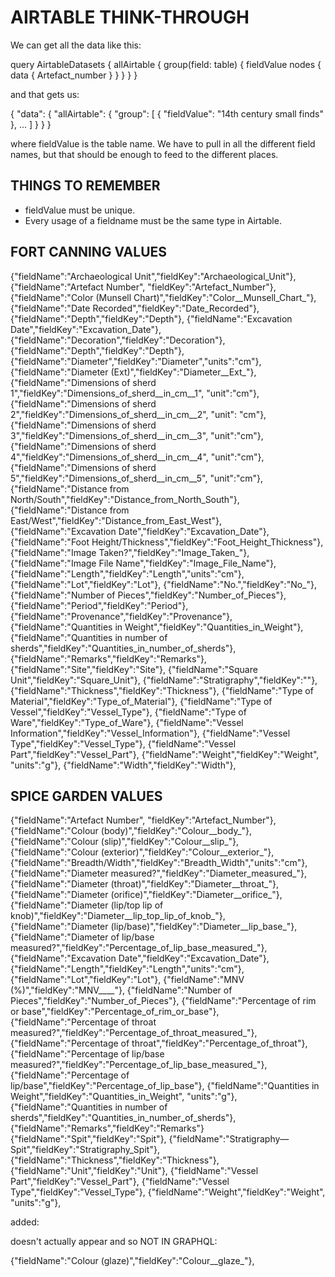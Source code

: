 # AIRTABLE THINK-THROUGH

We can get all the data like this:

query AirtableDatasets {
  allAirtable {
    group(field: table) {
      fieldValue
      nodes {
				data {
					Artefact_number
        }
      }
    }
  }
}

and that gets us: 

{
  "data": {
    "allAirtable": {
      "group": [
        {
          "fieldValue": "14th century small finds"
        },
				...
			]
		}
	}
}

where fieldValue is the table name. We have to pull in all the different field names, but that should be enough to feed to the different places.

## THINGS TO REMEMBER

* fieldValue must be unique.
* Every usage of a fieldname must be the same type in Airtable.

## FORT CANNING VALUES

{"fieldName":"Archaeological Unit","fieldKey":"Archaeological_Unit"},
{"fieldName":"Artefact Number", "fieldKey":"Artefact_Number"},
{"fieldName":"Color (Munsell Chart)","fieldKey":"Color__Munsell_Chart_"},
{"fieldName":"Date Recorded","fieldKey":"Date_Recorded"},
{"fieldName":"Depth","fieldKey":"Depth"},
{"fieldName":"Excavation Date","fieldKey":"Excavation_Date"},
{"fieldName":"Decoration","fieldKey":"Decoration"},
{"fieldName":"Depth","fieldKey":"Depth"},
{"fieldName":"Diameter","fieldKey":"Diameter","units":"cm"},
{"fieldName":"Diameter (Ext)","fieldKey":"Diameter__Ext_"},
{"fieldName":"Dimensions of sherd 1","fieldKey":"Dimensions_of_sherd__in_cm__1", "unit":"cm"},
{"fieldName":"Dimensions of sherd 2","fieldKey":"Dimensions_of_sherd__in_cm__2", "unit": "cm"},
{"fieldName":"Dimensions of sherd 3","fieldKey":"Dimensions_of_sherd__in_cm__3", "unit":"cm"},
{"fieldName":"Dimensions of sherd 4","fieldKey":"Dimensions_of_sherd__in_cm__4", "unit":"cm"},
{"fieldName":"Dimensions of sherd 5","fieldKey":"Dimensions_of_sherd__in_cm__5",	"unit":"cm"},
{"fieldName":"Distance from North/South","fieldKey":"Distance_from_North_South"},
{"fieldName":"Distance from East/West","fieldKey":"Distance_from_East_West"},
{"fieldName":"Excavation Date","fieldKey":"Excavation_Date"},
{"fieldName":"Foot Height/Thickness","fieldKey":"Foot_Height_Thickness"},
{"fieldName":"Image Taken?","fieldKey":"Image_Taken_"},
{"fieldName":"Image File Name","fieldKey":"Image_File_Name"},
{"fieldName":"Length","fieldKey":"Length","units":"cm"},
{"fieldName":"Lot","fieldKey":"Lot"},
{"fieldName":"No.","fieldKey":"No_"},
{"fieldName":"Number of Pieces","fieldKey":"Number_of_Pieces"},
{"fieldName":"Period","fieldKey":"Period"},
{"fieldName":"Provenance","fieldKey":"Provenance"},
{"fieldName":"Quantities in Weight","fieldKey":"Quantities_in_Weight"},
{"fieldName":"Quantities in number of sherds","fieldKey":"Quantities_in_number_of_sherds"},
{"fieldName":"Remarks","fieldKey":"Remarks"},
{"fieldName":"Site","fieldKey":"Site"},
{"fieldName":"Square Unit","fieldKey":"Square_Unit"},
{"fieldName":"Stratigraphy","fieldKey":""},
{"fieldName":"Thickness","fieldKey":"Thickness"},
{"fieldName":"Type of Material","fieldKey":"Type_of_Material"},
{"fieldName":"Type of Vessel","fieldKey":"Vessel_Type"},
{"fieldName":"Type of Ware","fieldKey":"Type_of_Ware"},
{"fieldName":"Vessel Information","fieldKey":"Vessel_Information"},
{"fieldName":"Vessel Type","fieldKey":"Vessel_Type"},
{"fieldName":"Vessel Part","fieldKey":"Vessel_Part"},
{"fieldName":"Weight","fieldKey":"Weight", "units":"g"},
{"fieldName":"Width","fieldKey":"Width"},

## SPICE GARDEN VALUES

{"fieldName":"Artefact Number", "fieldKey":"Artefact_Number"},
{"fieldName":"Colour (body)","fieldKey":"Colour__body_"},
{"fieldName":"Colour (slip)","fieldKey":"Colour__slip_"},
{"fieldName":"Colour (exterior)","fieldKey":"Colour__exterior_"},
{"fieldName":"Breadth/Width","fieldKey":"Breadth_Width","units":"cm"},
{"fieldName":"Diameter measured?","fieldKey":"Diameter_measured_"},
{"fieldName":"Diameter (throat)","fieldKey":"Diameter__throat_"},
{"fieldName":"Diameter (orifice)","fieldKey":"Diameter__orifice_"},
{"fieldName":"Diameter (lip/top lip of knob)","fieldKey":"Diameter__lip_top_lip_of_knob_"},
{"fieldName":"Diameter (lip/base)","fieldKey":"Diameter__lip_base_"},
{"fieldName":"Diameter of lip/base measured?","fieldKey":"Percentage_of_lip_base_measured_"},
{"fieldName":"Excavation Date","fieldKey":"Excavation_Date"},
{"fieldName":"Length","fieldKey":"Length","units":"cm"},
{"fieldName":"Lot","fieldKey":"Lot"},
{"fieldName":"MNV (%)","fieldKey":"MNV____"},
{"fieldName":"Number of Pieces","fieldKey":"Number_of_Pieces"},
{"fieldName":"Percentage of rim or base","fieldKey":"Percentage_of_rim_or_base"},
{"fieldName":"Percentage of throat measured?","fieldKey":"Percentage_of_throat_measured_"},
{"fieldName":"Percentage of throat","fieldKey":"Percentage_of_throat"},
{"fieldName":"Percentage of lip/base measured?","fieldKey":"Percentage_of_lip_base_measured_"},
{"fieldName":"Percentage of lip/base","fieldKey":"Percentage_of_lip_base"},
{"fieldName":"Quantities in Weight","fieldKey":"Quantities_in_Weight", "units":"g"},
{"fieldName":"Quantities in number of sherds","fieldKey":"Quantities_in_number_of_sherds"},
{"fieldName":"Remarks","fieldKey":"Remarks"}
{"fieldName":"Spit","fieldKey":"Spit"},
{"fieldName":"Stratigraphy—Spit","fieldKey":"Stratigraphy_Spit"},
{"fieldName":"Thickness","fieldKey":"Thickness"},
{"fieldName":"Unit","fieldKey":"Unit"},
{"fieldName":"Vessel Part","fieldKey":"Vessel_Part"},
{"fieldName":"Vessel Type","fieldKey":"Vessel_Type"},
{"fieldName":"Weight","fieldKey":"Weight", "units":"g"},

added: 


doesn't actually appear and so NOT IN GRAPHQL:

{"fieldName":"Colour (glaze)","fieldKey":"Colour__glaze_"},
